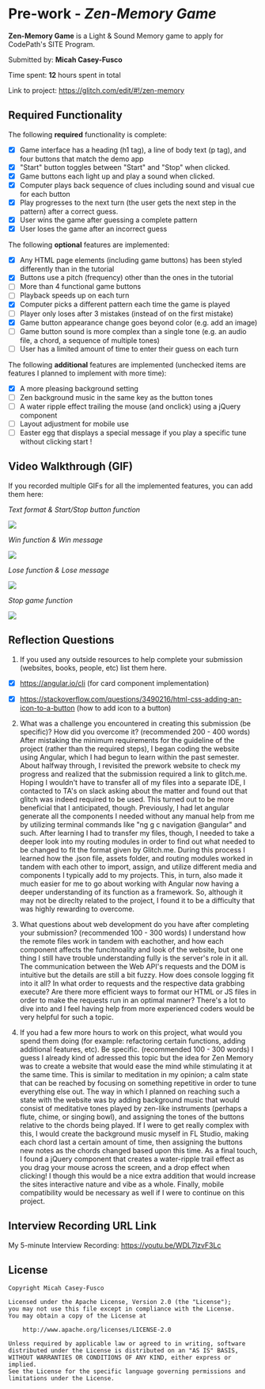 # Pre-work - *Zen-Memory Game*

**Zen-Memory Game** is a Light & Sound Memory game to apply for CodePath's SITE Program. 

Submitted by: **Micah Casey-Fusco**

Time spent: **12** hours spent in total

Link to project: https://glitch.com/edit/#!/zen-memory

## Required Functionality

The following **required** functionality is complete:

* [x] Game interface has a heading (h1 tag), a line of body text (p tag), and four buttons that match the demo app
* [x] "Start" button toggles between "Start" and "Stop" when clicked. 
* [x] Game buttons each light up and play a sound when clicked. 
* [x] Computer plays back sequence of clues including sound and visual cue for each button
* [x] Play progresses to the next turn (the user gets the next step in the pattern) after a correct guess. 
* [x] User wins the game after guessing a complete pattern
* [x] User loses the game after an incorrect guess

The following **optional** features are implemented:

* [x] Any HTML page elements (including game buttons) has been styled differently than in the tutorial
* [x] Buttons use a pitch (frequency) other than the ones in the tutorial
* [ ] More than 4 functional game buttons
* [ ] Playback speeds up on each turn
* [x] Computer picks a different pattern each time the game is played
* [ ] Player only loses after 3 mistakes (instead of on the first mistake)
* [x] Game button appearance change goes beyond color (e.g. add an image)
* [ ] Game button sound is more complex than a single tone (e.g. an audio file, a chord, a sequence of multiple tones)
* [ ] User has a limited amount of time to enter their guess on each turn

The following **additional** features are implemented (unchecked items are features I planned to implement with more time):

- [x] A more pleasing background setting
- [ ] Zen background music in the same key as the button tones
- [ ] A water ripple effect trailing the mouse (and onclick) using a jQuery component
- [ ] Layout adjustment for mobile use
- [ ] Easter egg that displays a special message if you play a specific tune without clicking start !

## Video Walkthrough (GIF)

If you recorded multiple GIFs for all the implemented features, you can add them here:


*Text format & Start/Stop button function*

![](https://i.imgur.com/5SYzxIe.gif)


*Win function & Win message*

![](https://i.imgur.com/4WCWySf.gif)


*Lose function & Lose message*

![](https://i.imgur.com/htwJhZ7.gif)


*Stop game function*

![](https://i.imgur.com/XD2LkpC.gif)



## Reflection Questions
1. If you used any outside resources to help complete your submission (websites, books, people, etc) list them here. 
- [x] https://angular.io/cli (for card component implementation)
- [x] https://stackoverflow.com/questions/3490216/html-css-adding-an-icon-to-a-button (how to add icon to a button)


2. What was a challenge you encountered in creating this submission (be specific)? How did you overcome it? (recommended 200 - 400 words) 
After mistaking the minimum requirements for the guideline of the project (rather than the required steps), I began coding the website using Angular, which I had begun to learn within the past semester. About halfway through, I revisited the prework website to check my progress and realized that the submission required a link to glitch.me. Hoping I wouldn't have to transfer all of my files into a separate IDE, I contacted to TA's on slack asking about the matter and found out that glitch was indeed required to be used. This turned out to be more beneficial that I anticipated, though. Previously, I had let angular generate all the components I needed without any manual help from me by utilizing terminal commands like "ng g c navigation @angular" and such. After learning I had to transfer my files, though, I needed to take a deeper look into my routing modules in order to find out what needed to be changed to fit the format given by Glitch.me. During this process I learned how the .json file, assets folder, and routing modules worked in tandem with each other to import, assign, and utilize different media and components I typically add to my projects. This, in turn, also made it much easier for me to go about working with Angular now having a deeper understanding of its function as a framework. So, although it may not be direclty related to the project, I found it to be a difficulty that was highly rewarding to overcome.

3. What questions about web development do you have after completing your submission? (recommended 100 - 300 words) 
I understand how the remote files work in tandem with eachother, and how each component affects the funcitnoality and look of the website, but one thing I still have trouble understanding fully is the server's role in it all. The communication between the Web API's requests and the DOM is intuitive but the details are still a bit fuzzy. How does console logging fit into it all? In what order to requests and the respective data grabbing execute? Are there more efficient ways to format our HTML or JS files in order to make the requests run in an optimal manner? There's a lot to dive into and I feel having help from more experienced coders would be very helpful for such a topic.

4. If you had a few more hours to work on this project, what would you spend them doing (for example: refactoring certain functions, adding additional features, etc). Be specific. (recommended 100 - 300 words) 
I guess I already kind of adressed this topic but the idea for Zen Memory was to create a website that would ease the mind while stimulating it at the same time. This is similar to meditation in my opinion; a calm state that can be reached by focusing on something repetitive in order to tune everything else out. The way in which I planned on reaching such a state with the website was by adding background music that would consist of meditative tones played by zen-like instruments (perhaps a flute, chime, or singing bowl), and assigning the tones of the buttons relative to the chords being played. If I were to get really complex with this, I would create the background music myself in FL Studio, making each chord last a certain amount of time, then assigning the buttons new notes as the chords changed based upon this time. As a final touch, I found a jQuery component that creates a water-ripple trail effect as you drag your mouse across the screen, and a drop effect when clicking! I though this would be a nice extra addition that would increase the sites interactive nature and vibe as a whole. Finally, mobile compatibility would be necessary as well if I were to continue on this project.



## Interview Recording URL Link

My 5-minute Interview Recording: https://youtu.be/WDL7IzvF3Lc


## License

    Copyright Micah Casey-Fusco

    Licensed under the Apache License, Version 2.0 (the "License");
    you may not use this file except in compliance with the License.
    You may obtain a copy of the License at

        http://www.apache.org/licenses/LICENSE-2.0

    Unless required by applicable law or agreed to in writing, software
    distributed under the License is distributed on an "AS IS" BASIS,
    WITHOUT WARRANTIES OR CONDITIONS OF ANY KIND, either express or implied.
    See the License for the specific language governing permissions and
    limitations under the License.
